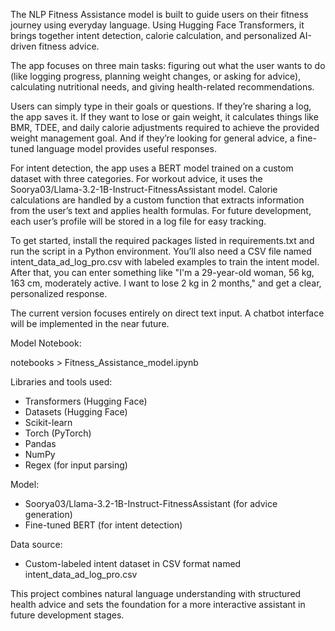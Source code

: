 The NLP Fitness Assistance model is built to guide users on their fitness journey using everyday language. Using Hugging Face Transformers, it brings together intent detection, calorie calculation, and personalized AI-driven fitness advice.

The app focuses on three main tasks: figuring out what the user wants to do (like logging progress, planning weight changes, or asking for advice), calculating nutritional needs, and giving health-related recommendations.

Users can simply type in their goals or questions. If they’re sharing a log, the app saves it. If they want to lose or gain weight, it calculates things like BMR, TDEE, and daily calorie adjustments required to achieve the provided weight management goal. And if they’re looking for general advice, a fine-tuned language model provides useful responses.

For intent detection, the app uses a BERT model trained on a custom dataset with three categories. For workout advice, it uses the Soorya03/Llama-3.2-1B-Instruct-FitnessAssistant model. Calorie calculations are handled by a custom function that extracts information from the user’s text and applies health formulas. For future development, each user’s profile will be stored in a log file for easy tracking.

To get started, install the required packages listed in requirements.txt and run the script in a Python environment. You’ll also need a CSV file named intent\_data\_ad\_log\_pro.csv with labeled examples to train the intent model. After that, you can enter something like "I'm a 29-year-old woman, 56 kg, 163 cm, moderately active. I want to lose 2 kg in 2 months," and get a clear, personalized response.

The current version focuses entirely on direct text input. A chatbot interface will be implemented in the near future.

Model Notebook:

notebooks > Fitness_Assistance_model.ipynb

Libraries and tools used:

- Transformers (Hugging Face)
- Datasets (Hugging Face)
- Scikit-learn
- Torch (PyTorch)
- Pandas
- NumPy
- Regex (for input parsing)

Model:

- Soorya03/Llama-3.2-1B-Instruct-FitnessAssistant (for advice generation)
- Fine-tuned BERT (for intent detection)

Data source:

- Custom-labeled intent dataset in CSV format named intent\_data\_ad\_log\_pro.csv

This project combines natural language understanding with structured health advice and sets the foundation for a more interactive assistant in future development stages.
